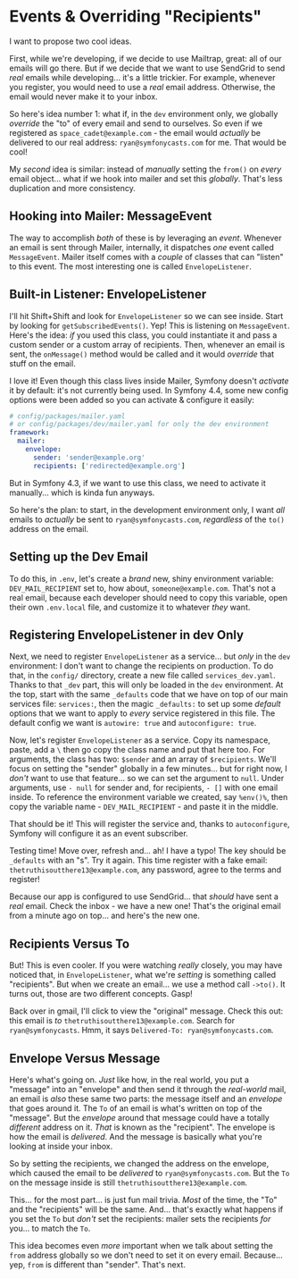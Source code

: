 # Events & Overriding "Recipients"

I want to propose two cool ideas.

First, while we're developing, if we decide to use Mailtrap, great: all of our
emails will go there. But if we decide that we want to use SendGrid to send
*real* emails while developing... it's a little trickier. For example, whenever
you register, you would need to use a *real* email address. Otherwise, the email
would never make it to your inbox.

So here's idea number 1: what if, in the `dev` environment only, we globally
*override* the "to" of every email and send to ourselves. So even if we
registered as `space_cadet@example.com` - the email would *actually* be delivered
to our real address: `ryan@symfonycasts.com` for me. That would be cool!

My *second* idea is similar: instead of *manually* setting the `from()`
on *every* email object... what if we hook into mailer and set this *globally*.
That's less duplication and more consistency.

## Hooking into Mailer: MessageEvent

The way to accomplish *both* of these is by leveraging an *event*. Whenever an
email is sent through Mailer, internally, it dispatches *one* event called
`MessageEvent`. Mailer itself comes with a *couple* of classes that can
"listen" to this event. The most interesting one is called `EnvelopeListener`.

## Built-in Listener: EnvelopeListener

I'll hit Shift+Shift and look for `EnvelopeListener` so we can see inside. Start
by looking for `getSubscribedEvents()`. Yep! This is listening on
`MessageEvent`. Here's the idea: *if* you used this class, you could instantiate
it and pass a custom sender or a custom array of recipients. Then, whenever an
email is sent, the `onMessage()` method would be called and it would *override* that
stuff on the email.

I love it! Even though this class lives inside Mailer, Symfony doesn't *activate*
it by default: it's not currently being used. In Symfony 4.4, some new config
options were been added so you can activate & configure it easily:

```yml
# config/packages/mailer.yaml
# or config/packages/dev/mailer.yaml for only the dev environment
framework:
  mailer:
    envelope:
      sender: 'sender@example.org'
      recipients: ['redirected@example.org']
```

But in Symfony 4.3, if we want to use this class, we need to activate it manually...
which is kinda fun anyways.

So here's the plan: to start, in the development environment only, I want *all*
emails to *actually* be sent to `ryan@symfonycasts.com`, *regardless*
of the `to()` address on the email.

## Setting up the Dev Email

To do this, in `.env`, let's create a *brand* new, shiny environment variable:
`DEV_MAIL_RECIPIENT` set to, how about, `someone@example.com`. That's not a real
email, because each developer should need to copy this variable, open
their own `.env.local` file, and customize it to whatever *they* want.

## Registering EnvelopeListener in dev Only

Next, we need to register `EnvelopeListener` as a service... but *only* in the
`dev` environment: I don't want to change the recipients on production. To do
that, in the `config/` directory, create a new file called `services_dev.yaml`.
Thanks to that `_dev` part, this will only be loaded in the `dev` environment. At
the top, start with the same `_defaults` code that we have on top of our main
services file: `services:`, then the magic `_defaults:` to set up some *default*
options that we want to apply to *every* service registered in this file. The
default config we want is `autowire: true` and `autoconfigure: true`.

Now, let's register `EnvelopeListener` as a service. Copy its namespace, paste,
add a `\` then go copy the class name and put that here too. For arguments, the
class has two: `$sender` and an array of `$recipients`. We'll focus on setting
the "sender" globally in a few minutes... but for right now, I *don't* want to
use that feature... so we can set the argument to `null`. Under arguments, use
`- null` for sender and, for recipients, `- []` with
one email inside. To reference the environment variable we created, say `%env()%`,
then copy the variable name - `DEV_MAIL_RECIPIENT` - and paste it in the middle.

That should be it! This will register the service and, thanks to `autoconfigure`,
Symfony will configure it as an event subscriber.

Testing time! Move over, refresh and... ah! I have a typo! The key should be
`_defaults` with an "s". Try it again. This time register with a fake email:
`thetruthisoutthere13@example.com`, any password, agree to the terms and register!

Because our app is configured to use SendGrid... that *should* have sent a
*real* email. Check the inbox - we have a new one! That's the original
email from a minute ago on top... and here's the new one.

## Recipients Versus To

But! This is even cooler. If you were watching *really* closely, you
may have noticed that, in `EnvelopeListener`, what we're *setting* is something
called "recipients". But when we create an email... we use a method call `->to()`.
It turns out, those are two different concepts. Gasp!

Back over in gmail, I'll click to view the "original" message. Check this out:
this email is *to* `thetruthisoutthere13@example.com`. Search for
`ryan@symfonycasts`. Hmm, it says `Delivered-To: ryan@symfonycasts.com`.

## Envelope Versus Message

Here's what's going on. *Just* like how, in the real world, you put a "message"
into an "envelope" and then send it through the *real-world* mail, an email is
*also* these same two parts: the message itself and an *envelope* that goes around
it. The `To` of an email is what's written on top of the "message". But the
*envelope* around that message could have a totally *different* address on it.
*That* is known as the "recipient". The envelope is how the email is *delivered*.
And the message is basically what you're looking at inside your inbox.

So by setting the recipients, we changed the address on the envelope, which caused
the email to be *delivered* to `ryan@symfonycasts.com`. But the `To` on the
message inside is still `thetruthisoutthere13@example.com`.

This... for the most part... is just fun mail trivia. *Most* of the time, the
"To" and the "recipients" will be the same. And... that's exactly what happens
if you set the `To` but *don't* set the recipients: mailer sets the
recipients *for* you... to match the `To`.

This idea becomes even *more* important when we talk about setting the `from`
address globally so we don't need to set it on every email. Because... yep,
`from` is different than "sender". That's next.
